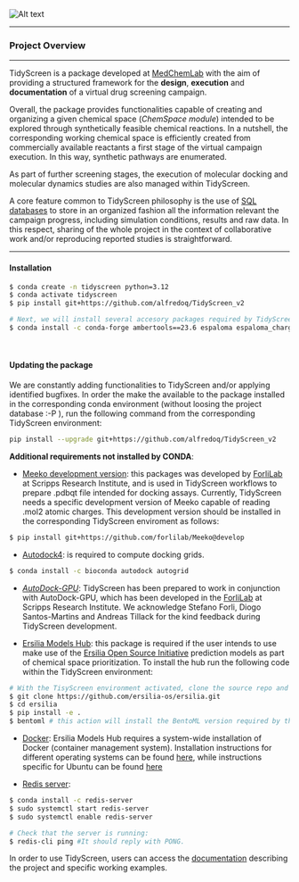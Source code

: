 <img title="a title" alt="Alt text" src="./images/tidy_screen_title.png">

---
### **Project Overview** 
---

TidyScreen is a package developed at [MedChemLab](https://unitefa.conicet.unc.edu.ar/linea-investigacion-quimica-medicinal-y-diseno-de-farmacos/) with the aim of providing a structured framework for the **design**, **execution** and **documentation** of a virtual drug screening campaign.

Overall, the package provides functionalities capable of creating and organizing a given chemical space (*ChemSpace module*) intended to be explored through synthetically feasible chemical reactions. In a nutshell, the corresponding working chemical space is efficiently created from commercially available reactants a first stage of the virtual campaign execution. In this way, synthetic pathways are enumerated.

As part of further screening stages, the execution of molecular docking and molecular dynamics studies are also managed within TidyScreen.

A core feature common to TidyScreen philosophy is the use of [SQL databases](https://www.w3schools.com/sql/sql_intro.asp) to store in an organized fashion all the information relevant the campaign progress, including simulation conditions, results and raw data. In this respect, sharing of the whole project in the context of collaborative work and/or reproducing reported studies is straightforward.

---
#### Installation

```bash
$ conda create -n tidyscreen python=3.12 
$ conda activate tidyscreen
$ pip install git+https://github.com/alfredoq/TidyScreen_v2

# Next, we will install several accesory packages required by TidyScreen
$ conda install -c conda-forge ambertools==23.6 espaloma espaloma_charge chemicalite

```
&nbsp;

#### Updating the package

We are constantly adding functionalities to TidyScreen and/or applying identified bugfixes. In order the make the available to the package installed in the corresponding conda environment (without loosing the project database :-P ), run the following command from the corresponding TidyScreen environment:

```bash
pip install --upgrade git+https://github.com/alfredoq/TidyScreen_v2
```

**Additional requirements not installed by CONDA**:


- [Meeko development version](https://github.com/forlilab/Meeko@develop ): this packages was developed by [ForliLab](https://forlilab.org/) at Scripps Research Institute, and is used in TidyScreen workflows to prepare .pdbqt file intended for docking assays. Currently, TidyScreen needs a specific development version of Meeko capable of reading .mol2 atomic charges. This development version should be installed in the corresponding TidyScreen enviroment as follows:

```bash
$ pip install git+https://github.com/forlilab/Meeko@develop  
```
- [Autodock4](https://forlilab.org/code/): is required to compute docking grids.
```bash
$ conda install -c bioconda autodock autogrid
```

- [*AutoDock-GPU*](https://github.com/ccsb-scripps/AutoDock-GPU): TidyScreen has been prepared to work in conjunction with AutoDock-GPU, which has been developed in the [ForliLab](https://forlilab.org/) at Scripps Research Institute. We acknowledge Stefano Forli, Diogo Santos-Martins and Andreas Tillack for the kind feedback during TidyScreen development.
&nbsp;

- [Ersilia Models Hub](https://ersilia.gitbook.io/ersilia-book): this package is required if the user intends to use make use of the [Ersilia Open Source Initiative](https://www.ersilia.io/) prediction models as part of chemical space prioritization. To install the hub run the following code within the TidyScreen environment:

```bash
# With the TisyScreen environment activated, clone the source repo and install it:
$ git clone https://github.com/ersilia-os/ersilia.git
$ cd ersilia
$ pip install -e .
$ bentoml # this action will install the BentoML version required by the Ersilia Model Hub
```

- [Docker](https://www.docker.com/products/docker-desktop/): Ersilia Models Hub requires a system-wide installation of Docker (container management system). Installation instructions for different operating systems can be found [here](https://docs.docker.com/desktop/setup/install/linux/), while instructions specific for Ubuntu can be found [here](https://docs.docker.com/desktop/setup/install/linux/ubuntu/)

- [Redis server](https://redis.io/open-source/):

```bash
$ conda install -c redis-server
$ sudo systemctl start redis-server
$ sudo systemctl enable redis-server

# Check that the server is running:
$ redis-cli ping #It should reply with PONG.
```

In order to use TidyScreen, users can access the [documentation](https://alfredoq.github.io/TidyScreen_v2_docs_new/) describing the project and specific working examples.
